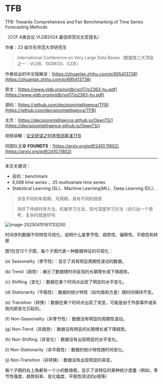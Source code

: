 # TFB

TFB: Towards Comprehensive and Fair Benchmarking of Time Series Forecasting Methods

（CCF A类会议 VLDB2024 最佳研究论文奖提名）

作者：23 级华东师范大学研究生

> International Conference on Very Large Data Bases（数据库三大顶会之一：VLDB、SIGMOD、ICDE）

作者给出的中文版解读：[https://zhuanlan.zhihu.com/p/695413738](https://zhuanlan.zhihu.com/p/695413738)

原文：[https://www.vldb.org/pvldb/vol17/p2363-hu.pdf](https://www.vldb.org/pvldb/vol17/p2363-hu.pdf) 

源码：[https://github.com/decisionintelligence/TFB](https://github.com/decisionintelligence/TFB)

主页：[https://decisionintelligence.github.io/OpenTS/](https://decisionintelligence.github.io/OpenTS/)

视频讲解：[论文研读之时序预测基准TFB](https://www.bilibili.com/video/BV1fYH4eQEPv/?spm_id_from=333.337.search-card.all.click&vd_source=ddd7d236ab3e9b123c4086c415f4939e)

同团队文章 **FOUNDTS**：[https://arxiv.org/pdf/2410.11802](https://arxiv.org/pdf/2410.11802)

----

本文关键词：

- 目的：benchmark
-  8,068 time series ，25 multivariate time series
- Statistical Learning (SL)、Machine Learning(ML)、Deep Learning (DL)、

> 涉及不同的年周期、月周期，具有不同的趋势
>
> 测评了传统时序方法、机器学习方法、现代深度学习方法（会引出一个思考，复杂的就是好吗

![image-20250415161733250](https://cdn.jsdelivr.net/gh/dearRongerr/PicGo@main/202504151617792.png)

时间序列数据不同特性可视化，说明什么是季节性、趋势性、偏移性、平稳性和转移

图1包含12个子图，每个子图代表一种数据特征的可视化：

(a) Seasonality（季节性）：显示了具有明显周期性波动的数据。

(b) Trend（趋势）：展示了数据随时间呈现的长期增长或下降趋势。

(c) Shifting（变化）：数据在某个时间点出现了明显的水平变化。

(d) Stationarity（平稳性）：数据的统计特性（如均值和方差）随时间保持不变。

(e) Transition（转换）：数据在某个时间点出现了突变，可能是由于外部事件或系统内部变化引起的。

(f) Non-Seasonality（非季节性）：数据没有明显的周期性波动。

(g) Non-Trend（非趋势）：数据没有明显的长期增长或下降趋势。

(h) Non-Shifting（非变化）：数据没有出现明显的水平变化。

(i) Non-Stationarity（非平稳性）：数据的统计特性随时间变化。

(j) Non-Transition（非转换）：数据没有出现明显的突变。

每个子图的右上角都有一个小的数值框，显示了该特征的某种统计度量（例如，季节性强度、趋势斜率、变化幅度、平稳性测试的p值等）

